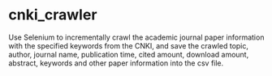 # cnki_crawler
Use Selenium to incrementally crawl the academic journal paper information with the specified keywords from the CNKI, and save the crawled topic, author, journal name, publication time, cited amount, download amount, abstract, keywords and other paper information into the csv file.

